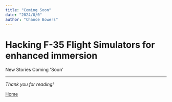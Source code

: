 ```yaml
---
title: "Coming Soon"
date: "2024/0/0"
author: "Chance Bowers"
---
```


# Hacking F-35 Flight Simulators for enhanced immersion

New Stories Coming 'Soon'

---

*Thank you for reading!*


[Home](https://glitchingrality.github.io/index.html)
